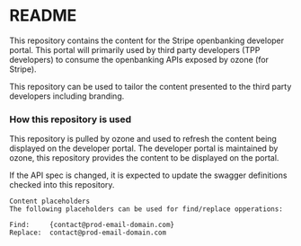 # README #

This repository contains the content for the Stripe openbanking developer portal. This portal
will primarily used by third party developers (TPP developers) to consume the openbanking APIs
exposed by ozone  (for Stripe).

This repository can be used to tailor the content presented to the third party developers including
branding.
### How this repository is used ###

This repository is pulled by ozone and used to refresh the content being displayed on the developer portal.
The developer portal is maintained by ozone, this repository provides the content to be displayed on the portal.

If the API spec is changed, it is expected to update the swagger definitions checked into this repository.

```
Content placeholders
The following placeholders can be used for find/replace opperations:

Find:     {contact@prod-email-domain.com}
Replace:  contact@prod-email-domain.com
```
